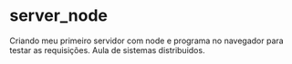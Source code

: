 # server_node
Criando meu primeiro servidor com node e programa no navegador para testar as requisições. Aula de sistemas distribuidos. 

